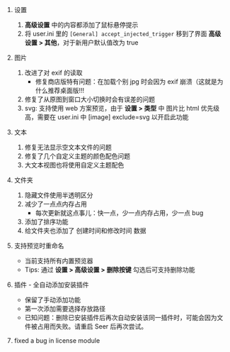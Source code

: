 1. 设置
   1. **高级设置** 中的内容都添加了鼠标悬停提示
   2. 将 user.ini 里的 `[General] accept_injected_trigger` 移到了界面 **高级设置 > 其他**，对于新用户默认值改为 true
2. 图片
   1. 改进了对 exif 的读取
      - 修复商店版特有问题：在加载个别 jpg 时会因为 exif 崩溃（这就是为什么推荐桌面版!!!
   2. 修复了从原图到窗口大小切换时会有误差的问题
   3. svg: 支持使用 web 方案预览，由于 **设置 > 类型** 中 图片比 html 优先级高，需要在 user.ini 中 [image] exclude=svg 以开启此功能
3. 文本
   1. 修复无法显示空文本文件的问题
   2. 修复了几个自定义主题的颜色配色问题
   3. 大文本视图也将使用自定义主题配色
4. 文件夹
   1. 隐藏文件使用半透明区分
   2. 减少了一点点内存占用
      - 每次更新就这点事儿：快一点，少一点内存占用，少一点 bug
   3. 添加了排序功能
   4. 给文件夹也添加了 创建时间和修改时间 数据
5. 支持预览时重命名
   - 当前支持所有内置预览器
   - Tips: 通过 **设置 > 高级设置 > 删除按键** 勾选后可支持删除功能
6. 插件 - 全自动添加安装插件

   - 保留了手动添加功能
   - 第一次添加需要选择存放路径
   - 已知问题：删除已安装插件后再次自动安装该同一插件时，可能会因为文件被占用而失败。请重启 Seer 后再次尝试。

7. fixed a bug in license module
